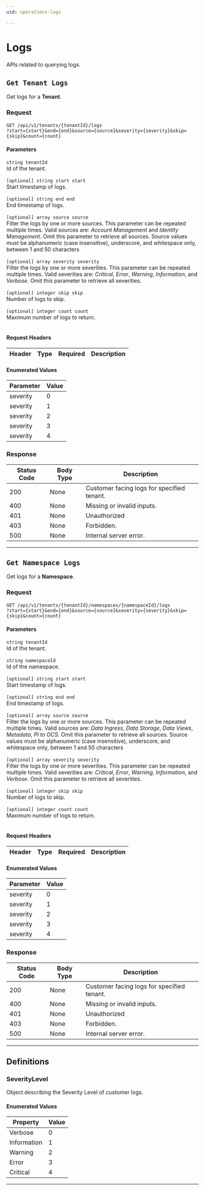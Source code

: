 ```yaml
---
uid: operations-logs

---
```


# Logs
APIs related to querying logs.

## `Get Tenant Logs`

<a id="opIdLog_Get Tenant Logs"></a>

Get logs for a **Tenant**.

### Request
```text 
GET /api/v1/tenants/{tenantId}/logs
?start={start}&end={end}&source={source}&severity={severity}&skip={skip}&count={count}
```

#### Parameters

`string tenantId`
<br/>Id of the tenant.<br/><br/>
`[optional] string start start`
<br/>Start timestamp of logs.<br/><br/>`[optional] string end end`
<br/>End timestamp of logs.<br/><br/>`[optional] array source source`
<br/>Filter the logs by one or more sources. This parameter can be repeated multiple times. Valid sources are: *Account Management* and *Identity Management*. Omit this parameter to retrieve all sources. Source values must be alphanumeric (case insensitive), underscore, and whitespace only, between 1 and 50 characters<br/><br/>`[optional] array severity severity`
<br/>Filter the logs by one or more severities. This parameter can be repeated multiple times. Valid severities are: *Critical*, *Error*, *Warning*, *Information*, and *Verbose*. Omit this parameter to retrieve all severities.<br/><br/>`[optional] integer skip skip`
<br/>Number of logs to skip.<br/><br/>`[optional] integer count count`
<br/>Maximum number of logs to return.<br/><br/>

#### Request Headers

|Header|Type|Required|Description|
|---|---|---|---|

#### Enumerated Values

|Parameter|Value|
|---|---|
|severity|0|
|severity|1|
|severity|2|
|severity|3|
|severity|4|

### Response

|Status Code|Body Type|Description|
|---|---|---|
|200|None|Customer facing logs for specified tenant.|
|400|None|Missing or invalid inputs.|
|401|None|Unauthorized|
|403|None|Forbidden.|
|500|None|Internal server error.|

---

## `Get Namespace Logs`

<a id="opIdLog_Get Namespace Logs"></a>

Get logs for a **Namespace**.

### Request
```text 
GET /api/v1/tenants/{tenantId}/namespaces/{namespaceId}/logs
?start={start}&end={end}&source={source}&severity={severity}&skip={skip}&count={count}
```

#### Parameters

`string tenantId`
<br/>Id of the tenant.<br/><br/>`string namespaceId`
<br/>Id of the namespace.<br/><br/>
`[optional] string start start`
<br/>Start timestamp of logs.<br/><br/>`[optional] string end end`
<br/>End timestamp of logs.<br/><br/>`[optional] array source source`
<br/>Filter the logs by one or more sources. This parameter can be repeated multiple times. Valid sources are: *Data Ingress*, *Data Storage*, *Data Views*, *Metadata*, *PI to OCS*. Omit this parameter to retrieve all sources. Source values must be alphanumeric (case insensitive), underscore, and whitespace only, between 1 and 50 characters<br/><br/>`[optional] array severity severity`
<br/>Filter the logs by one or more severities. This parameter can be repeated multiple times. Valid severities are: *Critical*, *Error*, *Warning*, *Information*, and *Verbose*. Omit this parameter to retrieve all severities.<br/><br/>`[optional] integer skip skip`
<br/>Number of logs to skip.<br/><br/>`[optional] integer count count`
<br/>Maximum number of logs to return.<br/><br/>

#### Request Headers

|Header|Type|Required|Description|
|---|---|---|---|

#### Enumerated Values

|Parameter|Value|
|---|---|
|severity|0|
|severity|1|
|severity|2|
|severity|3|
|severity|4|

### Response

|Status Code|Body Type|Description|
|---|---|---|
|200|None|Customer facing logs for specified tenant.|
|400|None|Missing or invalid inputs.|
|401|None|Unauthorized|
|403|None|Forbidden.|
|500|None|Internal server error.|

---
## Definitions

### SeverityLevel

<a id="schemaseveritylevel"></a>
<a id="schema_SeverityLevel"></a>
<a id="tocSseveritylevel"></a>
<a id="tocsseveritylevel"></a>

Object describing the Severity Level of customer logs.

#### Enumerated Values

|Property|Value|
|---|---|
|Verbose|0|
|Information|1|
|Warning|2|
|Error|3|
|Critical|4|

---

